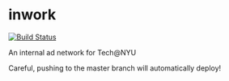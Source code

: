 inwork
======

[![Build Status](https://travis-ci.org/TechAtNYU/inwork.png?branch=master)](https://travis-ci.org/TechAtNYU/inwork)

An internal ad network for Tech@NYU

Careful, pushing to the master branch will automatically deploy!

